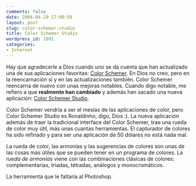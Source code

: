 ```yaml
---
comments: false
date: 2004-04-29 17:00:59
layout: post
slug: color-schemer-studio
title: Color Schemer Studio
wordpress_id: 1691
categories:
- Internet
---
```


Hay que agradecerle a Dios cuando uno se da cuenta que han actualizado una de sus aplicaciones favoritas: [Color Schemer](http://www.colorschemer.com). En Dios no creo, pero en la reencarnación sí y en las actualizaciones también. Color Schemer reencarna de nuevo con unas mejoras notables. Cuando digo notable, me refiero a que **realmente han cambiado** y además han sacado una nueva aplicación: [Color Schemer Studio](http://www.colorschemer.com/studio_info.html).





Color Schemer vendría a ser el mesías de las aplicaciones de color, pero Color Schemer Studio es Ronaldinho, digo, Dios :). La nueva aplicación además de traer la tradicional interface del Color Schemer, trae una rueda de color muy útil, más unas cuantas herramientas. El capturador de colores ha sido refinado y para ser una aplicación de 50 dólares no está nada mal.





La rueda de color, las armonías y las sugerencias de colores son unas de las cosas más útiles que se pueden tener en un programa de colores. La _rueda de armonías_ viene con las combinaciones clásicas de colores: complementarias, tríadas, tétradas, análogos y monocromáticos.





La herramienta que le faltaría al Photoshop.




 
